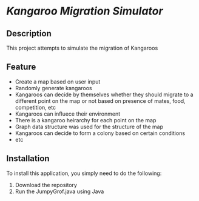 # _Kangaroo Migration Simulator_
## Description
This project attempts to simulate the migration of Kangaroos
## Feature
- Create a map based on user input
- Randomly generate kangaroos
- Kangaroos can decide by themselves whether they should migrate to a different point on the map or not based on presence of mates, food, competition, etc
- Kangaroos can influece their environment
- There is a kangaroo heirarchy for each point on the map
- Graph data structure was used for the structure of the map
- Kangaroos can decide to form a colony based on certain conditions
- etc
## Installation
To install this application, you simply need to do the following:
1. Download the repository
2. Run the JumpyGrof.java using Java
